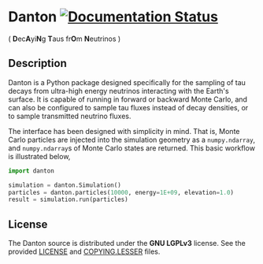 # Danton [![Documentation Status](https://readthedocs.org/projects/danton/badge/?version=latest)](https://danton.readthedocs.io/en/latest/?badge=latest)
( **D**ec**A**yi**N**g **T**aus fr**O**m **N**eutrinos )


## Description

Danton is a Python package designed specifically for the sampling of tau decays
from ultra-high energy neutrinos interacting with the Earth's surface. It is
capable of running in forward or backward Monte Carlo, and can also be
configured to sample tau fluxes instead of decay densities, or to sample
transmitted neutrino fluxes.

The interface has been designed with simplicity in mind. That is, Monte Carlo
particles are injected into the simulation geometry as a `numpy.ndarray`, and
`numpy.ndarray`s of Monte Carlo states are returned. This basic workflow is
illustrated below,

```python
import danton

simulation = danton.Simulation()
particles = danton.particles(10000, energy=1E+09, elevation=1.0)
result = simulation.run(particles)
```


## License
The Danton source is distributed under the **GNU LGPLv3** license. See the
provided [LICENSE](LICENSE) and [COPYING.LESSER](COPYING.LESSER) files.
